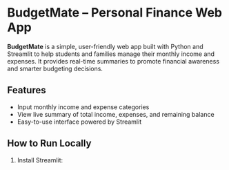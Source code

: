 # BudgetMate – Personal Finance Web App

**BudgetMate** is a simple, user-friendly web app built with Python and Streamlit to help students and families manage their monthly income and expenses. It provides real-time summaries to promote financial awareness and smarter budgeting decisions.

## Features
- Input monthly income and expense categories
- View live summary of total income, expenses, and remaining balance
- Easy-to-use interface powered by Streamlit

## How to Run Locally
1. Install Streamlit:
